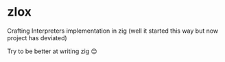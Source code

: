 # zlox

Crafting Interpreters implementation in zig (well it started this way but now project has deviated)

Try to be better at writing zig 😊
